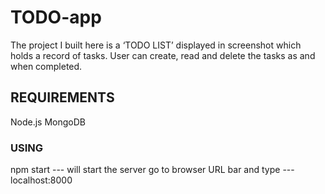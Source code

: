 # TODO-app

The project I built here is a ‘TODO LIST’ displayed in screenshot  which holds a record of tasks. User can create, read and delete the tasks as and when completed. 

## REQUIREMENTS
Node.js
MongoDB

### USING
npm start --- will start the server
go to browser URL bar and type --- localhost:8000
